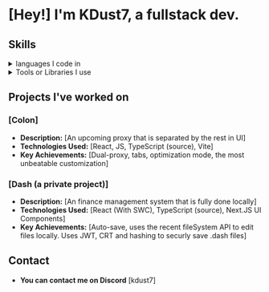 # [Hey!] I'm KDust7, a fullstack dev.


## Skills

<details>
<summary>languages I code in</summary>
* Python
* JavaScript/TypeScript
* HTML
* CSS
* JS
* SQL

</details>

<details>
<summary>Tools or Libraries I use</summary>
* React 
* Flask
* GitHub
* pyScript
* swup
* animate.css
* movement.css
* bounce.css
</details>




## Projects I've worked on

### [Colon]
* **Description:** [An upcoming proxy that is separated by the rest in UI]
* **Technologies Used:** [React, JS, TypeScript (source), Vite]
* **Key Achievements:** [Dual-proxy, tabs, optimization mode, the most unbeatable customization]


### [Dash (a private project)]
* **Description:** [An finance management system that is fully done locally]
* **Technologies Used:** [React (With SWC), TypeScript (source), Next.JS UI Components]
* **Key Achievements:** [Auto-save, uses the recent fileSystem API to edit files locally. Uses JWT, CRT and hashing to securly save .dash files]





## Contact

* **You can contact me on Discord** [kdust7]
  
